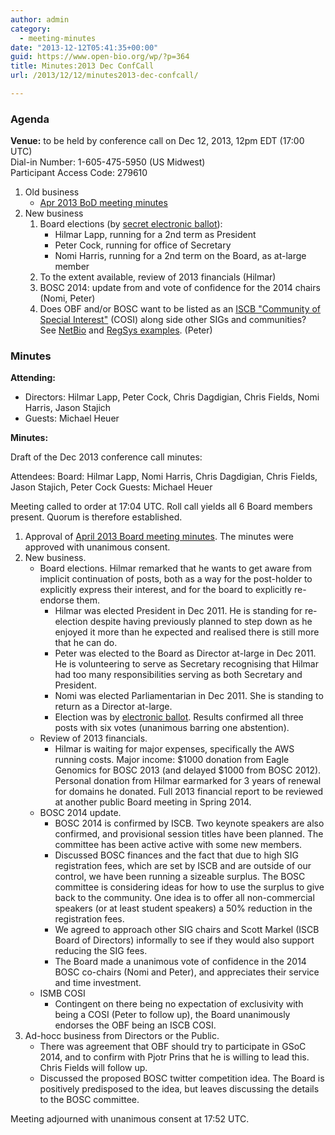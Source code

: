 ```yaml
---
author: admin
category:
  - meeting-minutes
date: "2013-12-12T05:41:35+00:00"
guid: https://www.open-bio.org/wp/?p=364
title: Minutes:2013 Dec ConfCall
url: /2013/12/12/minutes2013-dec-confcall/

---
```

### Agenda

**Venue:** to be held by conference call on Dec 12, 2013, 12pm EDT (17:00 UTC)   
Dial-in Number: 1-605-475-5950 (US Midwest)   
Participant Access Code: 279610

1. Old business
   - [Apr 2013 BoD meeting minutes](/obf-hugo-test/wiki/Minutes:2013_Apr_ConfCall)
1. New business
   1. Board elections (by [secret electronic ballot](https://vote.heliosvoting.org/helios/e/obf-board-dec2013)):
      - Hilmar Lapp, running for a 2nd term as President
      - Peter Cock, running for office of Secretary
      - Nomi Harris, running for a 2nd term on the Board, as at-large member
   1. To the extent available, review of 2013 financials (Hilmar)
   1. BOSC 2014: update from and vote of confidence for the 2014 chairs (Nomi, Peter)
   1. Does OBF and/or BOSC want to be listed as an [ISCB "Community of Special Interest"](http://www.iscb.org/iscb-affiliates-cosis) (COSI) along side other SIGs and communities? See [NetBio](http://www.iscb.org/iscb-netbio-cosi) and [RegSys examples](http://www.iscb.org/iscb-regsys-cosi). (Peter)

### Minutes

**Attending:**

- Directors: Hilmar Lapp, Peter Cock, Chris Dagdigian, Chris Fields, Nomi Harris, Jason Stajich
- Guests: Michael Heuer

**Minutes:**

Draft of the Dec 2013 conference call minutes:

Attendees: Board: Hilmar Lapp, Nomi Harris, Chris Dagdigian, Chris Fields, Jason Stajich, Peter Cock Guests: Michael Heuer

Meeting called to order at 17:04 UTC. Roll call yields all 6 Board members present. Quorum is therefore established.

1. Approval of [April 2013 Board meeting minutes](/obf-hugo-test/wiki/Minutes:2013_Apr_ConfCall). The minutes were approved with unanimous consent.
1. New business.
   - Board elections. Hilmar remarked that he wants to get aware from implicit continuation of posts, both as a way for the post-holder to explicitly express their interest, and for the board to explicitly re-endorse them.
     - Hilmar was elected President in Dec 2011. He is standing for re-election despite having previously planned to step down as he enjoyed it more than he expected and realised there is still more that he can do.
     - Peter was elected to the Board as Director at-large in Dec 2011. He is volunteering to serve as Secretary recognising that Hilmar had too many responsibilities serving as both Secretary and President.
     - Nomi was elected Parliamentarian in Dec 2011. She is standing to return as a Director at-large.
     - Election was by [electronic ballot](https://vote.heliosvoting.org/helios/e/obf-board-dec2013). Results confirmed all three posts with six votes (unanimous barring one abstention).
   - Review of 2013 financials.
     - Hilmar is waiting for major expenses, specifically the AWS running costs. Major income: $1000 donation from Eagle Genomics for BOSC 2013 (and delayed $1000 from BOSC 2012). Personal donation from Hilmar earmarked for 3 years of renewal for domains he donated. Full 2013 financial report to be reviewed at another public Board meeting in Spring 2014.
   - BOSC 2014 update.
     - BOSC 2014 is confirmed by ISCB. Two keynote speakers are also confirmed, and provisional session titles have been planned. The committee has been active active with some new members.
     - Discussed BOSC finances and the fact that due to high SIG registration fees, which are set by ISCB and are outside of our control, we have been running a sizeable surplus. The BOSC committee is considering ideas for how to use the surplus to give back to the community. One idea is to offer all non-commercial speakers (or at least student speakers) a 50% reduction in the registration fees.
     - We agreed to approach other SIG chairs and Scott Markel (ISCB Board of Directors) informally to see if they would also support reducing the SIG fees.
     - The Board made a unanimous vote of confidence in the 2014 BOSC co-chairs (Nomi and Peter), and appreciates their service and time investment.
   - ISMB COSI
     - Contingent on there being no expectation of exclusivity with being a COSI (Peter to follow up), the Board unanimously endorses the OBF being an ISCB COSI.
1. Ad-hocc business from Directors or the Public.
   - There was agreement that OBF should try to participate in GSoC 2014, and to confirm with Pjotr Prins that he is willing to lead this. Chris Fields will follow up.
   - Discussed the proposed BOSC twitter competition idea. The Board is positively predisposed to the idea, but leaves discussing the details to the BOSC committee.

Meeting adjourned with unanimous consent at 17:52 UTC.
